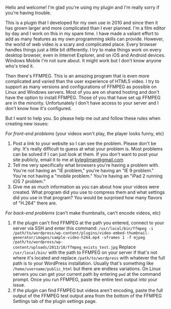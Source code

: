 Hello and welcome! I'm glad you're using my plugin and I'm really sorry if you're having trouble.

This is a plugin that I developed for my own use in 2010 and since then it has grown larger and more complicated than I ever planned. I'm a film editor by day and I work on this in my spare time. I have made a valiant effort to add as many features as my own programming skills can provide. However, the world of web video is a scary and complicated place. Every browser handles things just a little bit differently. I try to make things work on every desktop browser, even in Internet Explorer, and on iOS and Android devices. Windows Mobile I'm not sure about. It might work but I don't know anyone who's tried it.

Then there's FFMPEG. This is an amazing program that is even more complicated and varied than the user experience of HTML5 video. I try to support as many versions and configurations of FFMPEG as possible on Linux and Windows servers. Most of you are on shared hosting and don't have the option to install FFMPEG. Those of you that have set up FFMPEG are in the minority. Unfortunately I don't have access to your server and I don't know how it's configured.

But I want to help you. So please help me out and follow these rules when creating new issues:

*For front-end problems* (your videos won't play, the player looks funny, etc)

1. Post a link to your website so I can see the problem. Please don't be shy. It's really difficult to guess at what your problem is. Most problems can be solved if I can just look at them. If you don't want to post your site publicly, email it to me at kylegilman@gmail.com
1. Tell me very specifically what browsers you're having a problem with. You're not having an "IE problem," you're having an "IE 9 problem." You're not having a "mobile problem." You're having an "iPad 2 running iOS 7 problem."
1. Give me as much information as you can about how your videos were created. What program did you use to compress them and what settings did you use in that program? You would be surprised how many flavors of "H.264" there are.

*For back-end problems* (can't make thumbnails, can't encode videos, etc)

1. If the plugin can't find FFMPEG at the path you entered, connect to your server via SSH and enter this command:
`/usr/local/bin/ffmpeg -i /path/to/wordpress/wp-content/plugins/video-embed-thumbnail-generator/images/sample-video-h264.mp4 -vframes 1 -f mjpeg /path/to/wordpress/wp-content/uploads/2013/10/ffmpeg_exists_test.jpg`
Replace `/usr/local/bin/` with the path to FFMPEG on your server if that's not where it's located and replace `/path/to/wordpress` with whatever the full path is to your WordPress installation. Usually that's something like `/home/username/public_html` but there are endless variations. On Linux servers you can get your current path by entering `pwd` at the command prompt.
Once you run FFMPEG, paste the entire text output into your issue.
1. If the plugin can find FFMPEG but videos aren't encoding, paste the full output of the FFMPEG test output area from the bottom of the FFMPEG Settings tab of the plugin settings page.
